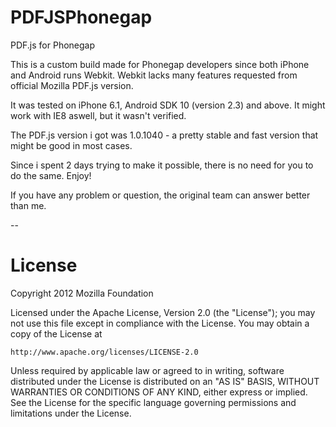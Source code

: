 # PDFJSPhonegap
PDF.js for Phonegap

This is a custom build made for Phonegap developers since both iPhone and Android runs Webkit.
Webkit lacks many features requested from official Mozilla PDF.js version.

It was tested on iPhone 6.1, Android SDK 10 (version 2.3) and above. It might work with IE8 aswell, but it wasn't verified.

The PDF.js version i got was 1.0.1040 - a pretty stable and fast version that might be good in most cases. 

Since i spent 2 days trying to make it possible, there is no need for you to do the same. Enjoy!

If you have any problem or question, the original team can answer better than me.

--

# License

Copyright 2012 Mozilla Foundation
 
Licensed under the Apache License, Version 2.0 (the "License");
you may not use this file except in compliance with the License.
You may obtain a copy of the License at
 
    http://www.apache.org/licenses/LICENSE-2.0
 
Unless required by applicable law or agreed to in writing, software
distributed under the License is distributed on an "AS IS" BASIS,
WITHOUT WARRANTIES OR CONDITIONS OF ANY KIND, either express or implied.
See the License for the specific language governing permissions and
limitations under the License.
 

